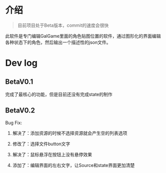 # 介绍

> 目前项目处于Beta版本，commit的速度会很快

此软件是专门编辑GalGame里面的角色贴图位置的软件，通过图形化的界面编辑各种状态下的角色，然后输出一个描述性的json文件。





# Dev log

## BetaV0.1

完成了最核心的功能，但是目前还没有完成state的制作

## BetaV0.2

Bug Fix:

1. 解决了：添加资源的时候不选择资源就会产生空的列表选项

2. 修改了：选择文件button文字

3. 解决了：鼠标悬浮在按钮上没有悬停效果

4. 添加了：编辑界面的左右文字，让Source和state界面更加清楚

